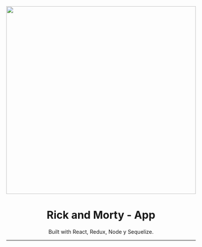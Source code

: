 <img src="https://fondosmil.com/fondo/27345.jpg" width="100%" height="500" alt="" />

<h1 align='center'> Rick and Morty - App </h1>

<p align='center'>Built with React, Redux, Node y Sequelize.</p>
<hr>




